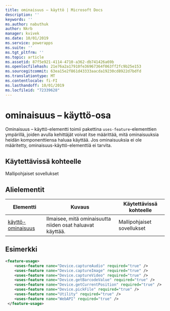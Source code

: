 ```yaml
---
title: ominaisuus – käyttö | Microsoft Docs
description: ''
keywords: ''
ms.author: nabuthuk
author: Nkrb
manager: kvivek
ms.date: 10/01/2019
ms.service: powerapps
ms.suite: ''
ms.tgt_pltfrm: ''
ms.topic: article
ms.assetid: 87f5e921-4114-4710-a362-db741426a69b
ms.openlocfilehash: 21e76a2a17910fe36967364f063ff2fc9b25e153
ms.sourcegitcommit: 63ea15e2f861d43333aacda19230cd8922d7bdfd
ms.translationtype: MT
ms.contentlocale: fi-FI
ms.lasthandoff: 10/01/2019
ms.locfileid: "72339628"
---
```

# <a name="feature-usage-element"></a>ominaisuus – käyttö-osa

Ominaisuus – käyttö-elementti toimii pakettina `uses-feature`-elementtien ympärillä, joiden avulla kehittäjät voivat itse määrittää, mitä ominaisuuksia heidän komponenttiensa haluaa käyttää. Jos ominaisuuksia ei ole määritetty, ominaisuus-käyttö-elementtiä ei tarvita.

## <a name="available-for"></a>Käytettävissä kohteelle

Mallipohjaiset sovellukset

## <a name="child-elements"></a>Alielementit

|Elementti|Kuvaus|Käytettävissä kohteelle|
|--|--|-----|
|[käyttö-ominaisuus](uses-feature.md)|Ilmaisee, mitä ominaisuutta niiden osat haluavat käyttää.|Mallipohjaiset sovellukset|


## <a name="example"></a>Esimerkki

```XML
<feature-usage>
    <uses-feature name="Device.captureAudio" required="true" />
    <uses-feature name="Device.captureImage" required="true" />
    <uses-feature name="Device.captureVideo" required="true" />
    <uses-feature name="Device.getBarcodeValue" required="true" />
    <uses-feature name="Device.getCurrentPosition" required="true" />
    <uses-feature name="Device.pickFile" required="true" />
    <uses-feature name="Utility" required="true" />
    <uses-feature name="WebAPI" required="true" />
 </feature-usage>
```
